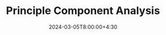 ---
type: lecture
date: 2024-03-05T8:00:00+4:30
title: Principle Component Analysis 
tldr: "An introduction to unsupervised learning through the lens of dimensionality reduction, PCA and SVD."
thumbnail: /content/notes/05_svd/svd_demo_files/svd_demo_5_0.png
hide_from_announcments: true
links: 
    - url: /content/notes/05_svd/svd_demo
      name: Notes 
---
